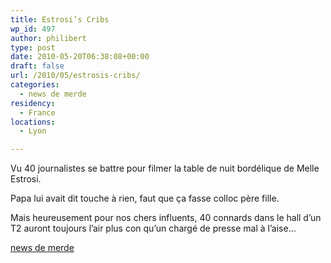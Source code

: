 ```yaml
---
title: Estrosi’s Cribs
wp_id: 497
author: philibert
type: post
date: 2010-05-20T06:38:08+00:00
draft: false
url: /2010/05/estrosis-cribs/
categories:
  - news de merde
residency:
  - France
locations:
  - Lyon

---
```

Vu 40 journalistes se battre pour filmer la table de nuit bordélique de Melle Estrosi.

Papa lui avait dit touche à rien, faut que ça fasse colloc père fille.

Mais heureusement pour nos chers influents, 40 connards dans le hall d&rsquo;un T2 auront toujours l&rsquo;air plus con qu&rsquo;un chargé de presse mal à l&rsquo;aise&#8230;

[news de merde][1]

 [1]: https://www.lemonde.fr/politique/article/2010/05/18/christian-estrosi-beneficie-de-deux-appartements-de-fonction_1353676_823448.html